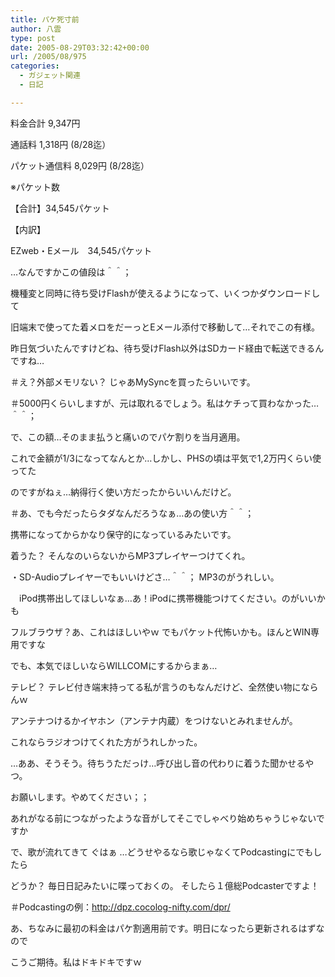 ```yaml
---
title: パケ死寸前
author: 八雲
type: post
date: 2005-08-29T03:32:42+00:00
url: /2005/08/975
categories:
  - ガジェット関連
  - 日記

---
```

料金合計 9,347円
  
通話料 1,318円 (8/28迄）
  
パケット通信料 8,029円 (8/28迄）
  
※パケット数
  
【合計】34,545パケット
  
【内訳】
  
EZweb・Eメール　34,545パケット

…なんですかこの値段は＾＾；
  
機種変と同時に待ち受けFlashが使えるようになって、いくつかダウンロードして
  
旧端末で使ってた着メロをだーっとEメール添付で移動して…それでこの有様。

昨日気づいたんですけどね、待ち受けFlash以外はSDカード経由で転送できるんですね…
  
＃え？外部メモリない？ じゃあMySyncを買ったらいいです。
  
＃5000円くらいしますが、元は取れるでしょう。私はケチって買わなかった…＾＾；

で、この額…そのまま払うと痛いのでパケ割りを当月適用。
  
これで金額が1/3になってなんとか…しかし、PHSの頃は平気で1,2万円くらい使ってた
  
のですがねぇ…納得行く使い方だったからいいんだけど。
  
＃あ、でも今だったらタダなんだろうなぁ…あの使い方＾＾；
  
携帯になってからかなり保守的になっているみたいです。

着うた？ そんなのいらないからMP3プレイヤーつけてくれ。
  
・SD-Audioプレイヤーでもいいけどさ…＾＾； MP3のがうれしい。
  
　iPod携帯出してほしいなぁ…あ！iPodに携帯機能つけてください。のがいいかも

フルブラウザ？あ、これはほしいやｗ でもパケット代怖いかも。ほんとWIN専用ですな
  
でも、本気でほしいならWILLCOMにするからまぁ…

テレビ？ テレビ付き端末持ってる私が言うのもなんだけど、全然使い物にならんｗ
  
アンテナつけるかイヤホン（アンテナ内蔵）をつけないとみれませんが。
  
これならラジオつけてくれた方がうれしかった。

…ああ、そうそう。待ちうただっけ…呼び出し音の代わりに着うた聞かせるやつ。
  
お願いします。やめてください；；
  
あれがなる前につながったような音がしてそこでしゃべり始めちゃうじゃないですか
  
で、歌が流れてきて ぐはぁ …どうせやるなら歌じゃなくてPodcastingにでもしたら
  
どうか？ 毎日日記みたいに喋っておくの。 そしたら１億総Podcasterですよ！
  
＃Podcastingの例：http://dpz.cocolog-nifty.com/dpr/

あ、ちなみに最初の料金はパケ割適用前です。明日になったら更新されるはずなので
  
こうご期待。私はドキドキですｗ